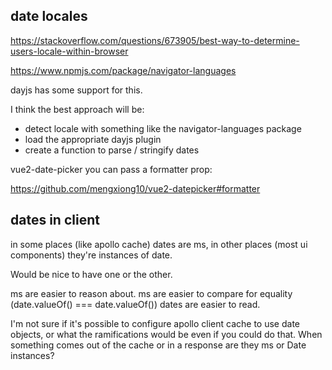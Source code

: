 ## date locales

https://stackoverflow.com/questions/673905/best-way-to-determine-users-locale-within-browser

https://www.npmjs.com/package/navigator-languages

dayjs has some support for this.

I think the best approach will be:
 - detect locale with something like the navigator-languages package
 - load the appropriate dayjs plugin
 - create a function to parse / stringify dates

vue2-date-picker
you can pass a formatter prop:

https://github.com/mengxiong10/vue2-datepicker#formatter

## dates in client

in some places (like apollo cache) dates are ms, in other places (most ui components) they're instances of date.

Would be nice to have one or the other.

ms are easier to reason about.
ms are easier to compare for equality (date.valueOf() === date.valueOf())
dates are easier to read.


I'm not sure if it's possible to configure apollo client cache to use date objects, or what the ramifications would be even if you could do that. When something comes out of the cache or in a response are they ms or Date instances?
